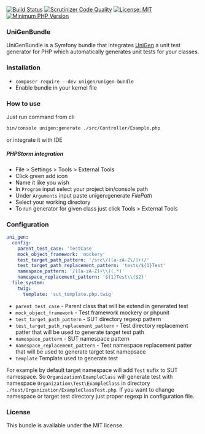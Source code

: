 [![Build Status](https://travis-ci.org/unigen/unigen.svg?branch=master)](https://travis-ci.org/unigen/unigen-bundle)
[![Scrutinizer Code Quality](https://scrutinizer-ci.com/g/unigen/unigen-bundle/badges/quality-score.png?b=master)](https://scrutinizer-ci.com/g/unigen/unigen-bundle/?branch=master)
[![License: MIT](https://img.shields.io/badge/License-MIT-blue.svg)](https://opensource.org/licenses/MIT)
[![Minimum PHP Version](http://img.shields.io/badge/php-%3E%3D%207.0-8892BF.svg)](https://php.net/)

### UniGenBundle
UniGenBundle is a Symfony bundle that integrates [UniGen](https://github.com/unigen/unigen) a unit test generator for PHP which automatically generates unit tests for your classes.

### Installation

* `composer require --dev unigen/unigen-bundle`
* Enable bundle in your kernel file

### How to use

Just run command from cli

```bash
bin/console unigen:generate ./src/Controller/Example.php
```

or integrate it with IDE

##### PHPStorm integration

* File > Settings > Tools > External Tools
* Click green add icon
* Name it like you wish
* In `Program` input select your project bin/console path
* Under `Arguments` input paste unigen:generate $FilePath$
* Select your working directory
* To run generator for given class just click Tools > External Tools 


### Configuration

```yml
uni_gen:
  config:
    parent_test_case: 'TestCase'
    mock_object_framework: 'mockery'
    test_target_path_pattern: '/src\/([a-zA-Z\/]+)/'
    test_target_path_replacement_pattern: 'tests/${1}Test'
    namespace_pattern: '/([a-zA-Z]+\\)(.*)'
    namespace_replacement_pattern: '${1}Test\\{$2}'
  file_system:
    twig:
      template: 'sut_template.php.twig'
```

* `parent_test_case` - Parent class that will be extend in generated test
* `mock_object_framework` - Test framework mockery or phpunit
* `test_target_path_pattern` - SUT directory regexp pattern
* `test_target_path_replacement_pattern` - Test directory replacement patter that will be used to generate target test path
* `namespace_pattern` - SUT namespace pattern
* `namespace_replacement_pattern` - Test namespace replacement patter that will be used to generate target test namepsace
* `template` Template used to generate test

For example by default target namespace will add `Test` sufix to SUT namespace. So `Organization\ExampleClass` will generate test with namespace `Organization\Test\ExampleClass` in directory `./test/Organization/ExampleClassTest.php`. If you want to change namespace or target test directory just proper regexp in configuration file.

### License
This bundle is available under the MIT license.



